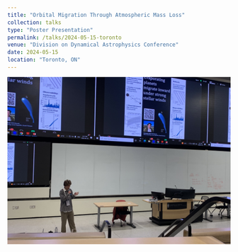 ```yaml
---
title: "Orbital Migration Through Atmospheric Mass Loss"
collection: talks
type: "Poster Presentation"
permalink: /talks/2024-05-15-toronto
venue: "Division on Dynamical Astrophysics Conference"
date: 2024-05-15
location: "Toronto, ON"
---
```

<img src='/images/toronto_talk.jpg'>
